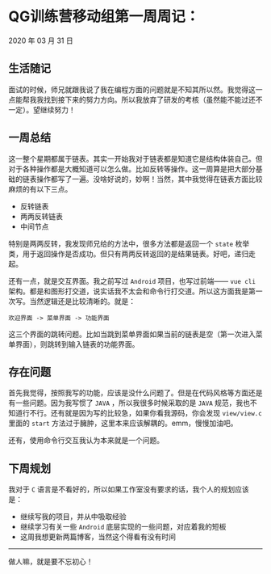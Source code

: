 # QG训练营移动组第一周周记：
2020 年 03 月 31 日

## 生活随记

面试的时候，师兄就跟我说了我在编程方面的问题就是不知其所以然。我觉得这一点能帮我我找到接下来的努力方向。所以我放弃了研发的考核（虽然能不能过还不一定）。望继续努力！

## 一周总结

这一整个星期都属于链表。其实一开始我对于链表都是知道它是结构体装自己。但对于各种操作都是大概知道可以怎么做。比如反转等操作。这一周算是把大部分基础的链表操作都写了一遍。没啥好说的，妙啊！当然，其中我觉得在链表方面比较麻烦的有以下三点。

- 反转链表
- 两两反转链表
- 中间节点

特别是两两反转，我发现师兄给的方法中，很多方法都是返回一个 `state` 枚举类，用于返回操作是否成功。但只有两两反转返回的是结果链表。好吧，递归走起。

还有一点，就是交互界面。我之前写过 `Android` 项目，也写过前端—— `vue cli` 架构。都是和图形打交道，说实话我不太会和命令行打交道。所以这方面我是第一次写。当然逻辑还是比较清晰的。就是：

```
欢迎界面 -> 菜单界面 -> 功能界面
```

这三个界面的跳转问题。比如当跳到菜单界面如果当前的链表是空（第一次进入菜单界面），则跳转到输入链表的功能界面。


## 存在问题

首先我觉得，按照我写的功能，应该是没什么问题了。但是在代码风格等方面还是有一些问题。因为我写惯了 `JAVA` ，所以我很多时候采取的是 `JAVA` 规范，我也不知道行不行。还有就是因为写的比较急，如果你看我源码，你会发现 `view/view.c` 里面的 `start` 方法过于臃肿，这里本来应该解耦的。emm，慢慢加油吧。

还有，使用命令行交互我认为本来就是一个问题。

## 下周规划

我对于 `C` 语言是不看好的，所以如果工作室没有要求的话，我个人的规划应该是：

- 继续写我的项目，并从中吸取经验
- 继续学习有关一些 `Android` 底层实现的一些问题，对应着我的短板
- 这周我想更新两篇博客，当然这个得看有没有时间

----

做人嘛，就是要不忘初心！



